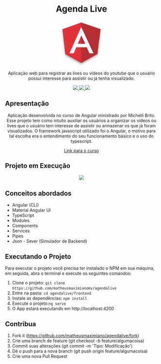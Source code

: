 <h1 align="center">Agenda Live</h1>
<p align="center">
  <img src="./.github/angular.png" height="150" width="150" alt="Icon" />
</p>
<p align="center">
  Aplicação web para registrar as lives ou vídeos do youtube que o usuário possui interesse para assistir ou já tenha visualizado.
</p>
<div align="center">
  <p align="center">
    <a aria-label="Matheus" href="https://github.com/matheusmaximianomv">
      <img src="https://img.shields.io/badge/matheusmaximianomv-@-informational?logo=github"></img>
    </a>
    <a aria-label="Angular" href="https://angular.io/">
      <img src="https://img.shields.io/badge/Angular-10.2.1-informational?logo=angular"></img>
    </a>
    <a aria-label="Material" href="https://material.angular.io/">
      <img src="https://img.shields.io/badge/Angular Material UI-10.2.5-informational?logo=material-ui"></img>
    </a>
  </p>
</div>

## Apresentação

<p align="center">
Aplicação desenvolvida no curso de Angular ministrado por Michelli Brito. Esse projeto tem como intuito auxiliar os usuários a organizar os vídeos ou lives que o usuário tem interesse de assistir ou armazenar os que já foram visualizados. O framework javascript utilizado foi o Angular, o motivo para tal escolha era o entendimento do seu funcionamento básico e o uso do typescript.
<p align="center"><a href="https://www.youtube.com/playlist?list=PL8iIphQOyG-DSLV6qWs8wh37o0R_F9Q_Q">Link para o curso</a></p>

## Projeto em Execução
<p align="center">
  <img src="../agendalive/.github/Adicionando_live.gif"></img>
</p>

## Conceitos abordados

- Angular (CLI)&nbsp;&nbsp;&nbsp;&nbsp;
- Material Angular UI&nbsp;&nbsp;&nbsp;
- TypeScript&nbsp;&nbsp;&nbsp;
- Modules&nbsp;&nbsp;&nbsp;
- Components&nbsp;&nbsp;&nbsp;
- Services&nbsp;&nbsp;&nbsp;
- Pipes&nbsp;&nbsp;&nbsp;
- Json - Sever (Simulador de Backend)

## Executando o Projeto

Para executar o projeto você precisa ter instalado o NPM em sua máquina, em seguida, abra o terminal e execute os seguintes comandos:

1. Clone o projeto: `git clone https://github.com/matheusmaximianomv/agendalive`
2. Entre na pasta: `cd agendalive/frontend`
3. Instale as dependências: `npm install`
4. Execute o projeto:`ng serve`
5. O App estará executando em http://localhost:4200

## Contribua

1. Fork it (https://github.com/matheusmaximiano/agendalive/fork)
2. Crie uma branch de feature (git checkout -b feature/algumacoisa)
3. Commit suas alterações (git commit -m 'Tipo: Modificação')
4. Dê o push para a nova branch (git push origin feature/algumacoisa)
5. Crie uma nova Pull Request
